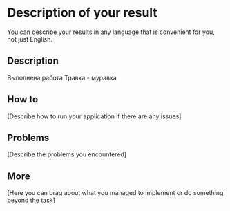 # Description of your result

You can describe your results in any language that is convenient for you, not just English.

## Description

Выполнена работа Травка - муравка

## How to

[Describe how to run your application if there are any issues]

## Problems

[Describe the problems you encountered]

## More

[Here you can brag about what you managed to implement or do something beyond the task]

